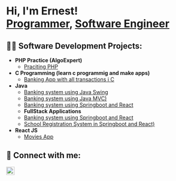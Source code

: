 <h1>Hi, I'm Ernest! <br/><a href="https://github.com/Kayiranga2022/">Programmer</a>, <a href="www.linkedin.com/in/kayiranga-ernest-27022a272/">Software Engineer</a></h1>

<h2>👨‍💻 Software Development Projects:</h2>

- <b>PHP Practice (AlgoExpert)</b>
  - [Praciting PHP](https://github.com/Kayiranga2022/barn_app/PHP-Practice)
- <b>C Programming (learn c programmig and make apps)</b>
  - [Banking App with all transactions i C](https://github.com/Kayiranga2022/Banking_in_Cprogramming) 
- <b>Java</b>
  - [Banking system using Java Swing](https://github.com/Kayiranga2022/Banking_in_Java_Swing)
  - [Banking system using Java MVC)](https://github.com/Kayiranga2022/Banking_In_Java_MVC)
  - [Banking system using Springboot and React](https://github.com/Kayiranga2022/Banking_in_springboot_and_react)
  - <b>FullStack Applications</b>
  - [Banking system using Springboot and React](https://github.com/Kayiranga2022/Banking_in_springboot_and_react)
  - [School Registration System in Springboot and React)](https://github.com/Kayiranga2022/AucaRegistrationSystem)
- <b>React JS</b>
  - [Movies App ](https://github.com/Kayiranga2022/movies)



<h2> 🤳 Connect with me:</h2>

[<img align="left" alt="JoshMadakor | LinkedIn" width="22px" src="https://cdn.jsdelivr.net/npm/simple-icons@v3/icons/linkedin.svg" />][linkedin]


[linkedin]: https://www.linkedin.com/in/kayiranga-ernest-27022a272/

<!--
**joshmadakor1/joshmadakor1** is a ✨ _special_ ✨ repository because its `README.md` (this file) appears on your GitHub profile.

Here are some ideas to get you started:

- 🔭 I’m currently working on ...
- 🌱 I’m currently learning ...
- 👯 I’m looking to collaborate on ...
- 🤔 I’m looking for help with ...
- 💬 Ask me about ...
- 📫 How to reach me: ...
- 😄 Pronouns: ...
- ⚡ Fun fact: ...
-->
